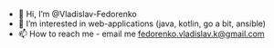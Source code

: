 - 👋 Hi, I’m @Vladislav-Fedorenko
- 👀 I’m interested in web-applications (java, kotlin, go a bit, ansible)
- 📫 How to reach me - email me fedorenko.vladislav.k@gmail.com

<!---
Vladislav-Fedorenko/Vladislav-Fedorenko is a ✨ special ✨ repository because its `README.md` (this file) appears on your GitHub profile.
You can click the Preview link to take a look at your changes.
--->
